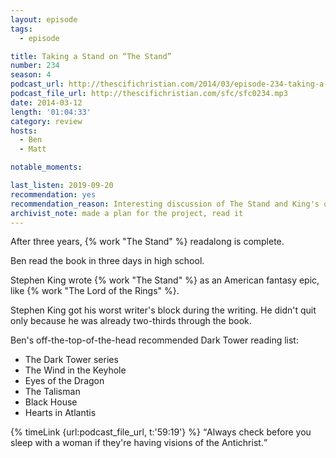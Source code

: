 ```yaml
---
layout: episode
tags:
  - episode

title: Taking a Stand on “The Stand”
number: 234
season: 4
podcast_url: http://thescifichristian.com/2014/03/episode-234-taking-a-stand-on-the-stand/
podcast_file_url: http://thescifichristian.com/sfc/sfc0234.mp3
date: 2014-03-12
length: '01:04:33'
category: review
hosts:
  - Ben
  - Matt

notable_moments:

last_listen: 2019-09-20
recommendation: yes
recommendation_reason: Interesting discussion of The Stand and King's oeuvre in general
archivist_note: made a plan for the project, read it 
---
```

After three years, {% work "The Stand" %} readalong is complete.

Ben read the book in three days in high school.

Stephen King wrote {% work "The Stand" %} as an American fantasy epic, like {% work "The Lord of the Rings" %}.

Stephen King got his worst writer's block during the writing. He didn't quit only because he was already two-thirds through the book.

Ben's off-the-top-of-the-head recommended Dark Tower reading list:
- The Dark Tower series
- The Wind in the Keyhole
- Eyes of the Dragon
- The Talisman
- Black House
- Hearts in Atlantis

<div class="quote">
  {% timeLink {url:podcast_file_url, t:'59:19'} %}
  <q class="ben">Always check before you sleep with a woman if they're having visions of the Antichrist.</q>
</div>